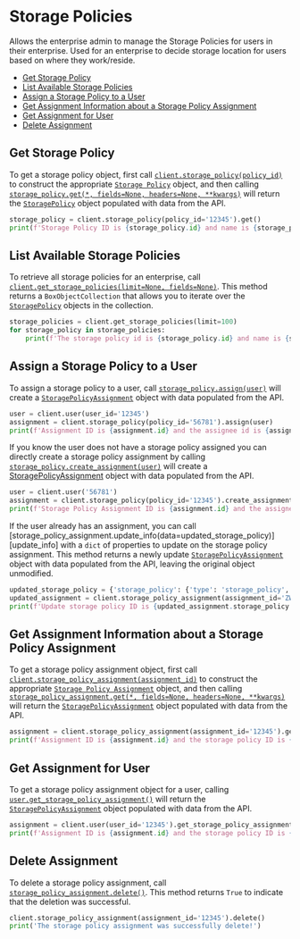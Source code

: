 # Storage Policies

Allows the enterprise admin to manage the Storage Policies for users in their
enterprise. Used for an enterprise to decide storage location for users based on
where they work/reside.

<!-- START doctoc generated TOC please keep comment here to allow auto update -->
<!-- DON'T EDIT THIS SECTION, INSTEAD RE-RUN doctoc TO UPDATE -->

- [Get Storage Policy](#get-storage-policy)
- [List Available Storage Policies](#list-available-storage-policies)
- [Assign a Storage Policy to a User](#assign-a-storage-policy-to-a-user)
- [Get Assignment Information about a Storage Policy Assignment](#get-assignment-information-about-a-storage-policy-assignment)
- [Get Assignment for User](#get-assignment-for-user)
- [Delete Assignment](#delete-assignment)

<!-- END doctoc generated TOC please keep comment here to allow auto update -->

## Get Storage Policy

To get a storage policy object, first call [`client.storage_policy(policy_id)`][storage_policy] to construct the
appropriate [`Storage Policy`][storage_policy_class] object, and then calling [`storage_policy.get(*, fields=None, headers=None, **kwargs)`][get]
will return the [`StoragePolicy`][storage_policy_class] object populated with data from the API.

<!-- sample get_storage_policies_id -->

```python
storage_policy = client.storage_policy(policy_id='12345').get()
print(f'Storage Policy ID is {storage_policy.id} and name is {storage_policy.name}')
```

[storage_policy]: https://box-python-sdk.readthedocs.io/en/latest/boxsdk.client.html#boxsdk.client.client.Client.storage_policy
[storage_policy_class]: https://box-python-sdk.readthedocs.io/en/latest/boxsdk.object.html#boxsdk.object.storage_policy.StoragePolicy
[get]: https://box-python-sdk.readthedocs.io/en/latest/boxsdk.object.html#boxsdk.object.base_object.BaseObject.get

## List Available Storage Policies

To retrieve all storage policies for an enterprise, call [`client.get_storage_policies(limit=None, fields=None)`][get_storage_policies].
This method returns a `BoxObjectCollection` that allows you to iterate over the [`StoragePolicy`][storage_policy_class]
objects in the collection.

<!-- sample get_storage_policies -->

```python
storage_policies = client.get_storage_policies(limit=100)
for storage_policy in storage_policies:
    print(f'The storage policy id is {storage_policy.id} and name is {storage_policy.name}')
```

[get_storage_policies]: https://box-python-sdk.readthedocs.io/en/latest/boxsdk.client.html#boxsdk.client.client.Client.get_storage_policies

## Assign a Storage Policy to a User

To assign a storage policy to a user, call [`storage_policy.assign(user)`][assign] will create a
[`StoragePolicyAssignment`][storage_policy_assignment_class] object with data populated from the API.

<!-- sample post_storage_policy_assignments -->

```python
user = client.user(user_id='12345')
assignment = client.storage_policy(policy_id='56781').assign(user)
print(f'Assignment ID is {assignment.id} and the assignee id is {assignment.assigned_to.id}')
```

If you know the user does not have a storage policy assigned you can directly create a storage policy assignment by calling
[`storage_policy.create_assignment(user)`][create_assignment] will create a [StoragePolicyAssignment][storage_policy_assignment_class]
object with data populated from the API.

```python
user = client.user('56781')
assignment = client.storage_policy(policy_id='12345').create_assignment(user)
print(f'Storage Policy Assignment ID is {assignment.id} and the assignee ID is {assignment.assigned_to.id}')
```

If the user already has an assignment, you can call [storage_policy_assignment.update_info(data=updated_storage_policy)][update_info]
with a `dict` of properties to update on the storage policy assignment. This method returns a newly update
[`StoragePolicyAssignment`][storage_policy_assignment] object with data populated from the API, leaving the original
object unmodified.

<!-- sample put_storage_policy_assignments_id -->

```python
updated_storage_policy = {'storage_policy': {'type': 'storage_policy', 'id': '12345'}}
updated_assignment = client.storage_policy_assignment(assignment_id='ZW50ZXJwcmldfgeV82MDMwMDQ=').update_info(data=updated_storage_policy)
print(f'Update storage policy ID is {updated_assignment.storage_policy.id}')
```

[user]: https://box-python-sdk.readthedocs.io/en/latest/boxsdk.client.html#boxsdk.client.client.Client.user
[create_assignment]: https://box-python-sdk.readthedocs.io/en/latest/boxsdk.object.html#boxsdk.object.storage_policy.StoragePolicy.create_assignment
[storage_policy_assignment_class]: https://box-python-sdk.readthedocs.io/en/latest/boxsdk.object.html#boxsdk.object.storage_policy_assignment.StoragePolicyAssignment
[assign]: https://box-python-sdk.readthedocs.io/en/latest/boxsdk.object.html#boxsdk.object.storage_policy.StoragePolicy.assign

## Get Assignment Information about a Storage Policy Assignment

To get a storage policy assignment object, first call [`client.storage_policy_assignment(assignment_id)`][storage_policy_assignment]
to construct the appropriate [`Storage Policy Assignment`][storage_policy_assignment_class] object, and then calling
[`storage_policy_assignment.get(*, fields=None, headers=None, **kwargs)`][get] will return the [`StoragePolicyAssignment`][storage_policy_assignment_class]
object populated with data from the API.

<!-- sample get_storage_policy_assignments_id -->

```python
assignment = client.storage_policy_assignment(assignment_id='12345').get()
print(f'Assignment ID is {assignment.id} and the storage policy ID is {assignment.storage_policy.id}')
```

[storage_policy_assignment]: https://box-python-sdk.readthedocs.io/en/latest/boxsdk.client.html#boxsdk.client.client.Client.storage_policy_assignment
[storage_policy_assignment_class]: https://box-python-sdk.readthedocs.io/en/latest/boxsdk.object.html#boxsdk.object.storage_policy_assignment.StoragePolicyAssignment
[get]: https://box-python-sdk.readthedocs.io/en/latest/boxsdk.object.html#boxsdk.object.base_object.BaseObject.get

## Get Assignment for User

To get a storage policy assignment object for a user, calling [`user.get_storage_policy_assignment()`][user_assignment] will
return the [`StoragePolicyAssignment`][storage_policy_assignment_class] object populated with data from the API.

<!-- sample get_storage_policy_assignments -->

```python
assignment = client.user(user_id='12345').get_storage_policy_assignment()
print(f'Assignment ID is {assignment.id} and the storage policy ID is {assignment.storage_policy.id}')
```

[user_assignment]: https://box-python-sdk.readthedocs.io/en/latest/boxsdk.object.html#boxsdk.object.user.User.get_storage_policy_assignment
[storage_policy_assignment_class]: https://box-python-sdk.readthedocs.io/en/latest/boxsdk.object.html#boxsdk.object.user.User.get_storage_policy_assignment

## Delete Assignment

To delete a storage policy assignment, call [`storage_policy_assignment.delete()`][delete]. This method returns `True`
to indicate that the deletion was successful.

<!-- sample delete_storage_policy_assignments_id -->

```python
client.storage_policy_assignment(assignment_id='12345').delete()
print('The storage policy assignment was successfully delete!')
```

[delete]: https://box-python-sdk.readthedocs.io/en/latest/boxsdk.object.html#boxsdk.object.base_object.BaseObject.delete
